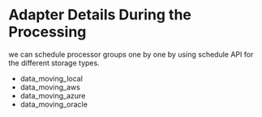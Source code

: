 # Adapter Details During the Processing

we can schedule processor groups one by one by using schedule API for the different storage types.

* data\_moving\_local
* data\_moving\_aws
* data\_moving\_azure
* data\_moving\_oracle
